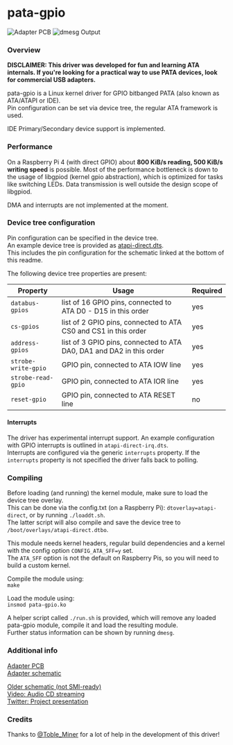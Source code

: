 pata-gpio
=============================

![Adapter PCB](https://screenshot.tbspace.de/nceyjhftwua.jpg)
![dmesg Output](https://screenshot.tbspace.de/iralxfbzwke.png)

### Overview

**DISCLAIMER: This driver was developed for fun and learning ATA internals. If you're looking for a practical way to use PATA devices, look for commercial USB adapters.**  

pata-gpio is a Linux kernel driver for GPIO bitbanged PATA (also known as ATA/ATAPI or IDE).  
Pin configuration can be set via device tree, the regular ATA framework is used.  
  
IDE Primary/Secondary device support is implemented.  
  
### Performance

On a Raspberry Pi 4 (with direct GPIO) about **800 KiB/s reading, 500 KiB/s writing speed** is possible.
Most of the performance bottleneck is down to the usage of libgpiod (kernel gpio abstraction), 
which is optimized for tasks like switching LEDs. Data transmission is well outside the design scope of libgpiod. 
  
DMA and interrupts are not implemented at the moment.  
  
### Device tree configuration

Pin configuration can be specified in the device tree.  
An example device tree is provided as [atapi-direct.dts](https://github.com/Manawyrm/pata-gpio/blob/master/atapi-direct.dts).  
This includes the pin configuration for the schematic linked at the bottom of this readme.  
  
The following device tree properties are present:  

| Property      | Usage         | Required  |
| ------------- |-------------| -----|
| `databus-gpios`      | list of 16 GPIO pins, connected to ATA D0 - D15 in this order | yes |
| `cs-gpios`      | list of 2 GPIO pins, connected to ATA CS0 and CS1 in this order      | yes |
| `address-gpios` | list of 3 GPIO pins, connected to ATA DA0, DA1 and DA2 in this order  | yes |
| `strobe-write-gpio`      | GPIO pin, connected to ATA IOW line | yes |
| `strobe-read-gpio`      | GPIO pin, connected to ATA IOR line | yes |
| `reset-gpio` | GPIO pin, connected to ATA RESET line | no |

#### Interrupts

The driver has experimental interrupt support. An example configuration with GPIO interrupts is outlined in
`atapi-direct-irq.dts`.  
Interrupts are configured via the generic `interrupts` property. If the `interrupts` property is not specified
the driver falls back to polling.

### Compiling

Before loading (and running) the kernel module, make sure to load the device tree overlay.  
This can be done via the config.txt (on a Raspberry Pi): `dtoverlay=atapi-direct`, or by running `./loaddt.sh`.  
The latter script will also compile and save the device tree to `/boot/overlays/atapi-direct.dtbo`.  
  
This module needs kernel headers, regular build dependencies and a kernel with the config option `CONFIG_ATA_SFF=y` set.  
The `ATA_SFF` option is not the default on Raspberry Pis, so you will need to build a custom kernel.  

Compile the module using:   
`make`  

Load the module using:  
`insmod pata-gpio.ko`  
 
A helper script called `./run.sh` is provided, which will remove any loaded pata-gpio module, compile it and load the resulting module.  
Further status information can be shown by running `dmesg`. 

### Additional info

[Adapter PCB](https://github.com/Manawyrm/ATAPIHat-SMI)  
[Adapter schematic](https://github.com/Manawyrm/ATAPIHat-SMI/blob/master/gerbers/RevA/ATAPIHat-SMI/ATAPIHat-SMI.pdf)  

[Older schematic (not SMI-ready)](https://screenshot.tbspace.de/cmzhjfglbya.png)  
[Video: Audio CD streaming](https://www.youtube.com/watch?v=cHQhuzSn2oE)  
[Twitter: Project presentation](https://twitter.com/Manawyrm/status/1292084926980984833)  

### Credits
Thanks to [@Toble_Miner](https://github.com/TobleMiner) for a lot of help in the development of this driver!
